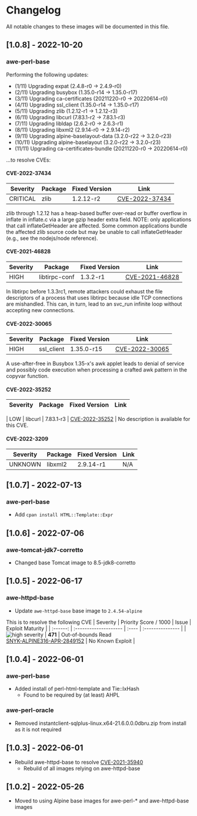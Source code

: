 # Changelog
All notable changes to these images will be documented in this file.


## [1.0.8] - 2022-10-20
### awe-perl-base
Performing the following updates:
* (1/11) Upgrading expat (2.4.8-r0 -> 2.4.9-r0)
* (2/11) Upgrading busybox (1.35.0-r14 -> 1.35.0-r17)
* (3/11) Upgrading ca-certificates (20211220-r0 -> 20220614-r0)
* (4/11) Upgrading ssl_client (1.35.0-r14 -> 1.35.0-r17)
* (5/11) Upgrading zlib (1.2.12-r1 -> 1.2.12-r3)
* (6/11) Upgrading libcurl (7.83.1-r2 -> 7.83.1-r3)
* (7/11) Upgrading libldap (2.6.2-r0 -> 2.6.3-r1)
* (8/11) Upgrading libxml2 (2.9.14-r0 -> 2.9.14-r2)
* (9/11) Upgrading alpine-baselayout-data (3.2.0-r22 -> 3.2.0-r23)
* (10/11) Upgrading alpine-baselayout (3.2.0-r22 -> 3.2.0-r23)
* (11/11) Upgrading ca-certificates-bundle (20211220-r0 -> 20220614-r0)

...to resolve CVEs:

#### CVE-2022-37434

| Severity | Package | Fixed Version | Link |
| ------------- | ------------- | ------------- | ------------- |
|CRITICAL | zlib | 1.2.12-r2 | [CVE-2022-37434](https://avd.aquasec.com/nvd/cve-2022-37434)

zlib through 1.2.12 has a heap-based buffer over-read or buffer overflow in inflate in inflate.c via a large gzip header extra field. NOTE: only applications that call inflateGetHeader are affected. Some common applications bundle the affected zlib source code but may be unable to call inflateGetHeader (e.g., see the nodejs/node reference).
#### CVE-2021-46828

| Severity | Package | Fixed Version | Link |
| ------------- | ------------- | ------------- | ------------- |
|HIGH | libtirpc-conf | 1.3.2-r1 | [CVE-2021-46828](https://avd.aquasec.com/nvd/cve-2021-46828) |

In libtirpc before 1.3.3rc1, remote attackers could exhaust the file descriptors of a process that uses libtirpc because idle TCP connections are mishandled. This can, in turn, lead to an svc_run infinite loop without accepting new connections.

#### CVE-2022-30065

| Severity | Package | Fixed Version | Link |
| ------------- | ------------- | ------------- | ------------- |
| HIGH | ssl_client | 1.35.0-r15 | [CVE-2022-30065](https://avd.aquasec.com/nvd/cve-2022-30065) |

A use-after-free in Busybox 1.35-x's awk applet leads to denial of service and possibly code execution when processing a crafted awk pattern in the copyvar function.

#### CVE-2022-35252

| Severity | Package | Fixed Version | Link |
| ------------- | ------------- | ------------- | ------------- |

| LOW | libcurl | 7.83.1-r3 | [CVE-2022-35252](https://avd.aquasec.com/nvd/cve-2022-35252) |
No description is available for this CVE.

#### CVE-2022-3209

| Severity | Package | Fixed Version | Link |
| ------------- | ------------- | ------------- | ------------- |
| UNKNOWN | libxml2 | 2.9.14-r1	| N/A |


## [1.0.7] - 2022-07-13
### awe-perl-base
- Add `cpan install HTML::Template::Expr`

## [1.0.6] - 2022-07-06
### awe-tomcat-jdk7-corretto
- Changed base Tomcat image to 8.5-jdk8-corretto

## [1.0.5] - 2022-06-17
### awe-httpd-base
- Update `awe-httpd-base` base image to `2.4.54-alpine`

This is to resolve the following CVE
| Severity                                                                                                                 | Priority Score / 1000  | Issue                                                                     | Exploit Maturity      |
| :------:                                                                                                                 | :--------------------  | :----                                                                     | :---------------      |
| ![high severity](https://res.cloudinary.com/snyk/image/upload/w_20,h_20/v1561977819/icon/h.png "high severity")   | **471**  | Out-of-bounds Read <br/>[SNYK-ALPINE316-APR-2849152](https://snyk.io/vuln/SNYK-ALPINE316-APR-2849152)   | No Known Exploit   |

## [1.0.4] - 2022-06-01
### awe-perl-base
- Added install of perl-html-template and Tie::IxHash
  - Found to be required by (at least) AHPL
### awe-perl-oracle
- Removed instantclient-sqlplus-linux.x64-21.6.0.0.0dbru.zip from install as it is not required

## [1.0.3] - 2022-06-01
- Rebuild awe-httpd-base to resolve [CVE-2021-35940](https://cve.mitre.org/cgi-bin/cvename.cgi?name=CVE-2021-35940)
  - Rebuild of all images relying on awe-httpd-base

## [1.0.2] - 2022-05-26
- Moved to using Alpine base images for awe-perl-* and awe-httpd-base images
